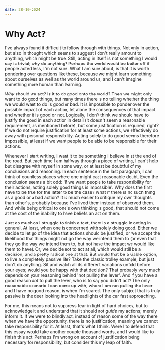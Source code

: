 ```yaml
---
date: 28-10-2024
---
```


# Why Act?

I've always found it difficult to follow through with things. Not only in
action, but also in thought which seems to suggest I don't really amount to
anything, which might be true. Still, acting in itself is not something I would
say is trivial; why do anything? Perhaps the world would be better off if
people acted less, I'm not sure. What I am sure about, is that it is worth
pondering over questions like these, because we might learn something about
ourselves as well as the world around us, and I can't imagine something more
human than learning.

_Why_ should we act? Is it to do good onto the world? Then we might only want
to do good things, but many times there is no telling whether the thing we
would want to do is good or bad. It is impossible to ponder over the possible
impact of each action, let alone the consequences of that impact and whether it
is good or not. Logically, I don't think we should have to justify the good in
each action in detail (it doesn't seem a reasonable requirement, as mentioned
before), but some justification is required, right? If we do not require
justification for at least some actions, we effectively do away with personal
responsibility. Acting solely to do good seems therefore impossible, at least
if we want people to be able to be responsible for their actions.

Whenever I start writing, I want it to be something I believe in at the end of
the road. But each time I am halfway through a piece of writing, I can't help
but disagree with myself in some way, or at least be doubtful of my conclusions
and reasoning. In each sentence in the last paragraph, I can think of countless
places where one might cast reasonable doubt. Even the conclusion seems a bit
odd: 'If we want people to take responsibility for their actions, acting solely
good things is impossible'. Why does the first have to be true for the latter
to be the case? What if there is no such thing as a good or a bad action? It is
much easier to critique my own thoughts than other's, probably because I've
lived them instead of observed them. And while being critical to one's own
thinking is good, that should not come at the cost of the inability to have
beliefs an act on them.

Just as much as I struggle to finish a text, there is a struggle in acting in
general. At least, when one is concerned with solely doing good. Either we
decide to let go of the idea that actions should be justified, or we accept the
likelihood that things might not go the way we intend them to (or even that
they go the way we intend them to, but not have the impact we would like them
to have). Or, we decide not to act at all, which would still be a decision, and
a pretty radical one at that. But would that be a viable option, to live a
completely passive life? Take the classic trolley example, but just don't do
anything. Sit and watch all its different variations unfold before your eyes;
would you be happy with that decision? That probably very much depends on your
reasoning behind 'not pulling the lever'. And if you have a good reason _not_
to pull the lever, who is to say you didn't act? The only reasonable scenario I
can come up with, where I am not pulling the lever and I have no good reason,
is when I'm scared. The only subject that is truly passive is the deer looking
into the headlights of the car fast approaching.

For me, this means not to suppress fear in light of hard choices, but to
acknowledge it and understand that it should not _guide_ my actions; merely
inform it. If we were to blindly act, instead of reason some of the way there
when we have the opportunity, there is no justification, meaning we cannot take
responsibility for it. At least, that's what I think. Were I to defend that
this essay would take another couple thousand words, and I would like to finish
this act. Perhaps I'm wrong on account of justification being necessary for
responsibility, but consider this my leap of faith.

